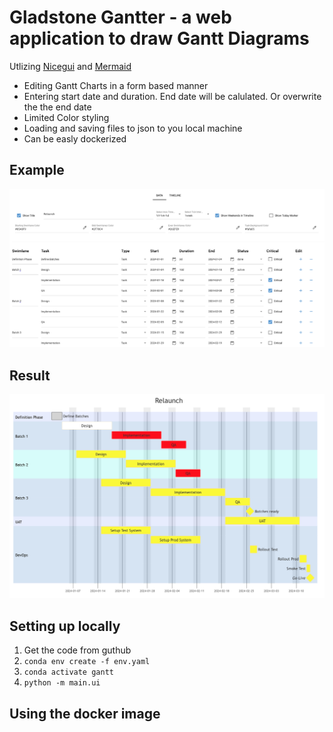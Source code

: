 # Gladstone Gantter - a web application to draw Gantt Diagrams

Utlizing [Nicegui](https://nicegui.io/) and [Mermaid](https://mermaid.js.org/) 

* Editing Gantt Charts in a form based manner
* Entering start date and duration. End date will be calulated. Or overwrite the the end date
* Limited Color styling
* Loading and saving files to json to you local machine 
* Can be easly dockerized
## Example
![ ](form.png)

## Result
![Alt text](result.png)

## Setting up locally
1. Get the code from guthub
2. `conda env create -f env.yaml`
3. `conda activate gantt`
4. `python -m main.ui`

## Using the docker image

